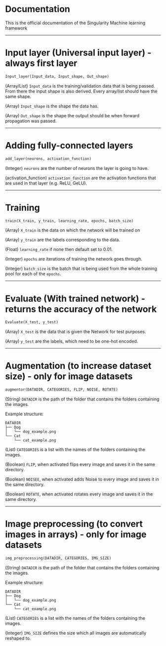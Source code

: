 # Documentation
This is the official documentation of the Singularity Machine learning framework

-------------------------------------------------------------------------------------

# Input layer (Universal input layer) - always first layer

  ``` python
  Input_layer(Input_data, Input_shape, Out_shape)
  ```
  
  (Array/List)   ```Input_data``` is the training/validation data that is being passed. From there the input shape is also derived. Every array/list should have the        same shape.

  (Array) ```Input_shape``` is the shape the data has.

  (Array) ```Out_shape``` is the shape the output should be when forward propagation was passed.

-------------------------------------------------------------------------------------

# Adding fully-connected layers

``` python
add_layer(neurons, activation_function)
```

(Integer) ```neurons``` are the number of neurons the layer is going to have.

(activation_function) ```activation_function``` are the activation functions that are used in that layer (e.g. ReLU, GeLU).

-------------------------------------------------------------------------------------

# Training

``` python
train(X_train, y_train, learning_rate, epochs, batch_size)
```

(Array) ```X_train``` is the data on which the network will be trained on

(Array) ```y_train``` are the labels corresponding to the data.

(Float) ```learning_rate``` if none then default set to 0.01.

(Integer) ```epochs``` are iterations of training the network goes through.

(Integer) ```batch_size``` is the batch that is being used from the whole training pool for each of the ```epochs```.

-------------------------------------------------------------------------------------

# Evaluate (With trained network) - returns the accuracy of the network

``` python
Evaluate(X_test, y_test)
```

(Array) ```X_test``` is the data that is given the Network for test purposes.

(Array) ```y_test``` are the labels, which need to be one-hot encoded.

-------------------------------------------------------------------------------------

# Augmentation (to increase dataset size) - only for image datasets

  ``` python
  augmentor(DATADIR, CATEGORIES, FLIP, NOISE, ROTATE)
  ```
  (String) ```DATADIR``` is the path of the folder that contains the folders containing the images.

  Example structure:
  ```
  DATADIR
  ├── Dog
  │   └── dog_example.png
  └── Cat
      └── cat_example.png
  ```

  (List) ```CATEGORIES``` is a list with the names of the folders containing the images.

  (Boolean) ```FLIP```, when activated flips every image and saves it in the same directory.

  (Boolean) ```NOISEE```, when activated adds Noise to every image and saves it in the same directory.

  (Boolean) ```ROTATE```, when activated rotates every image and saves it in the same directory.

-------------------------------------------------------------------------------------

# Image preprocessing (to convert images in arrays) - only for image datasets

  ``` python
  img_preprocessing(DATADIR, CATEGORIES, IMG_SIZE)
  ```

  (String) ```DATADIR``` is the path of the folder that contains the folders containing the images.

  Example structure:
  ```
  DATADIR
  ├── Dog
  │   └── dog_example.png
  └── Cat
      └── cat_example.png
  ```

  (List) ```CATEGORIES``` is a list with the names of the folders containing the images.

  (Integer) ```IMG_SIZE``` defines the size which all images are automatically reshaped to.

